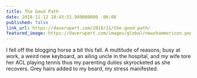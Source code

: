 ```yaml
---
title: The Good Path
date: 2018-11-12 18:43:51.949000000 -06:00
published: false
link_url: https://daverupert.com/2018/11/the-good-path/
featured_image: https://daverupert.com/images/global/newshammericon.png
---
```


I fell off the blogging horse a bit this fall. A multitude of reasons; busy at work, a weird new keyboard, an ailing uncle in the hospital, and my wife tore her ACL playing tennis thus my parenting duties skyrocketed as she recovers. Grey hairs added to my beard, my stress manifested.